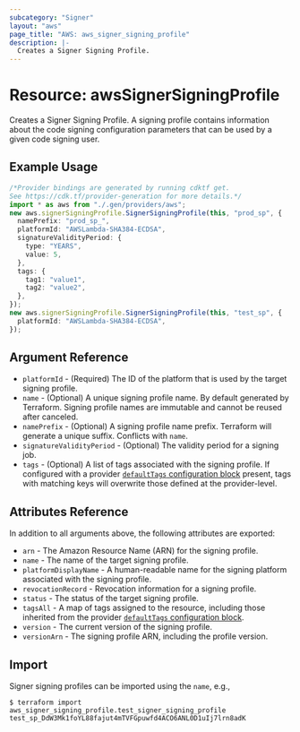 ```yaml
---
subcategory: "Signer"
layout: "aws"
page_title: "AWS: aws_signer_signing_profile"
description: |-
  Creates a Signer Signing Profile.
---
```


# Resource: awsSignerSigningProfile

Creates a Signer Signing Profile. A signing profile contains information about the code signing configuration parameters that can be used by a given code signing user.

## Example Usage

```typescript
/*Provider bindings are generated by running cdktf get.
See https://cdk.tf/provider-generation for more details.*/
import * as aws from "./.gen/providers/aws";
new aws.signerSigningProfile.SignerSigningProfile(this, "prod_sp", {
  namePrefix: "prod_sp_",
  platformId: "AWSLambda-SHA384-ECDSA",
  signatureValidityPeriod: {
    type: "YEARS",
    value: 5,
  },
  tags: {
    tag1: "value1",
    tag2: "value2",
  },
});
new aws.signerSigningProfile.SignerSigningProfile(this, "test_sp", {
  platformId: "AWSLambda-SHA384-ECDSA",
});

```

## Argument Reference

* `platformId` - (Required) The ID of the platform that is used by the target signing profile.
* `name` - (Optional) A unique signing profile name. By default generated by Terraform. Signing profile names are immutable and cannot be reused after canceled.
* `namePrefix` - (Optional) A signing profile name prefix. Terraform will generate a unique suffix. Conflicts with `name`.
* `signatureValidityPeriod` - (Optional) The validity period for a signing job.
* `tags` - (Optional) A list of tags associated with the signing profile. If configured with a provider [`defaultTags` configuration block](https://registry.terraform.io/providers/hashicorp/aws/latest/docs#default_tags-configuration-block) present, tags with matching keys will overwrite those defined at the provider-level.

## Attributes Reference

In addition to all arguments above, the following attributes are exported:

* `arn` - The Amazon Resource Name (ARN) for the signing profile.
* `name` - The name of the target signing profile.
* `platformDisplayName` - A human-readable name for the signing platform associated with the signing profile.
* `revocationRecord` - Revocation information for a signing profile.
* `status` - The status of the target signing profile.
* `tagsAll` - A map of tags assigned to the resource, including those inherited from the provider [`defaultTags` configuration block](https://registry.terraform.io/providers/hashicorp/aws/latest/docs#default_tags-configuration-block).
* `version` - The current version of the signing profile.
* `versionArn` - The signing profile ARN, including the profile version.

## Import

Signer signing profiles can be imported using the `name`, e.g.,

```console
$ terraform import aws_signer_signing_profile.test_signer_signing_profile test_sp_DdW3Mk1foYL88fajut4mTVFGpuwfd4ACO6ANL0D1uIj7lrn8adK
```
